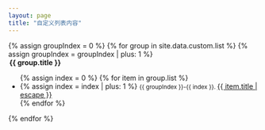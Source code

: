 ```yaml
---
layout: page
title: "自定义列表内容"
---
```


<!-- 这里获取的是_data文件夹里的custom.json文件，需要在custom.json配置相关参数 -->

<div>
    {% assign groupIndex = 0 %}
    {% for group in site.data.custom.list  %}
        {% assign groupIndex = groupIndex | plus: 1 %}
        <div class="site-page-list">
            <legend>
                <b>{{ group.title }}</b>
            </legend>
            <ul class="list">
                {% assign index = 0 %}
                {% for item in group.list %}
                <li>
                    {% assign index = index | plus: 1 %}
                    <small>{{ groupIndex }}-{{ index }}. </small>
                    <a class="post-link"
                        href="{{ site.baseurl }}{{ site.data.custom.basePath }}{{ item.path }}"
                        >
                        {{ item.title | escape }}
                    </a>
                </li>
                {% endfor %}
            </ul>
        </div>
    {% endfor %}

</div>
